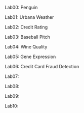 Lab00: Penguin

Lab01: Urbana Weather

Lab02: Credit Rating

Lab03: Baseball Pitch

Lab04: Wine Quality

Lab05: Gene Expression

Lab06: Credit Card Fraud Detection

Lab07:

Lab08:

Lab09:

Lab10:

